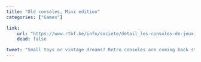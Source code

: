 ```yaml
---
title: "Old consoles, Mini edition"
categories: ["Games"]

link:
    url: "https://www.rtbf.be/info/societe/detail_les-consoles-de-jeux-reeditees-veritable-revolution-ou-plat-rechauffe?id=9364370"
    dead: false

tweet: "Small toys or vintage dreams? Retro consoles are coming back stronger than ever."
---
```


